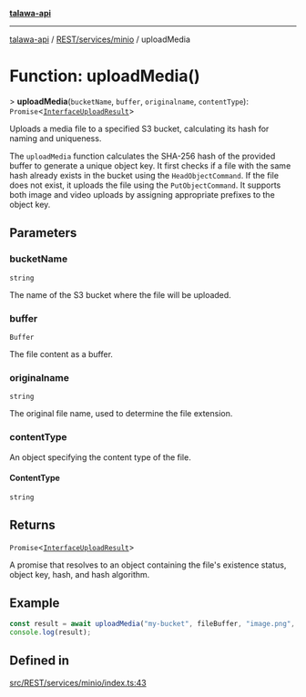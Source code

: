 [**talawa-api**](../../../../README.md)

***

[talawa-api](../../../../modules.md) / [REST/services/minio](../README.md) / uploadMedia

# Function: uploadMedia()

\> **uploadMedia**(`bucketName`, `buffer`, `originalname`, `contentType`): `Promise`\<[`InterfaceUploadResult`](../interfaces/InterfaceUploadResult.md)\>

Uploads a media file to a specified S3 bucket, calculating its hash for naming and uniqueness.

The `uploadMedia` function calculates the SHA-256 hash of the provided buffer to generate a unique object key.
It first checks if a file with the same hash already exists in the bucket using the `HeadObjectCommand`.
If the file does not exist, it uploads the file using the `PutObjectCommand`. It supports both image and video uploads
by assigning appropriate prefixes to the object key.

## Parameters

### bucketName

`string`

The name of the S3 bucket where the file will be uploaded.

### buffer

`Buffer`

The file content as a buffer.

### originalname

`string`

The original file name, used to determine the file extension.

### contentType

An object specifying the content type of the file.

#### ContentType

`string`

## Returns

`Promise`\<[`InterfaceUploadResult`](../interfaces/InterfaceUploadResult.md)\>

A promise that resolves to an object containing the file's existence status, object key, hash, and hash algorithm.

## Example

```typescript
const result = await uploadMedia("my-bucket", fileBuffer, "image.png", \{ ContentType: "image/png" \});
console.log(result);
```

## Defined in

[src/REST/services/minio/index.ts:43](https://github.com/PalisadoesFoundation/talawa-api/blob/832d310bae30bd8cb45fb1b44f62dd776dccc52f/src/REST/services/minio/index.ts#L43)
